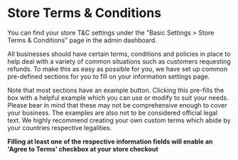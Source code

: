 # Store Terms & Conditions

You can find your store T&C settings under the "Basic Settings &gt; Store Terms & Conditions" page in the admin dashboard.

All businesses should have certain terms, conditions and policies in place to help deal with a variety of common situations such as customers requesting refunds. To make this as easy as possible for you, we have set up common pre-defined sections for you to fill on your information settings page.

Note that most sections have an example button. Clicking this pre-fills the box with a helpful example which you can use or modify to suit your needs. Please bear in mind that these may not be comprehensive enough to cover your business. The examples are also not to be considered official legal text. We highly recommend creating your own custom terms which abide by your countries respective legalities.

**Filling at least one of the respective information fields will enable an 'Agree to Terms' checkbox at your store checkout**  


